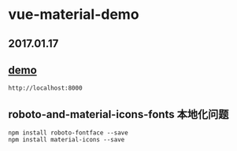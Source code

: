 vue-material-demo
===

2017.01.17
---

## [demo](http://codepen.io/vue-material/pen/WoZpMR)

`http://localhost:8000`

## roboto-and-material-icons-fonts 本地化问题

```
npm install roboto-fontface --save
npm install material-icons --save
```
